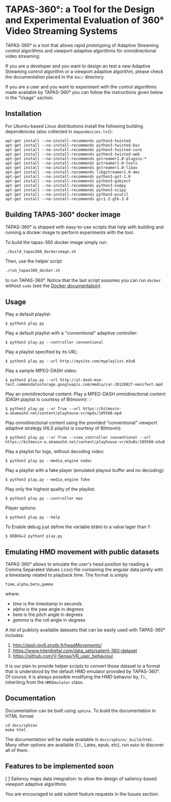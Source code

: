 # TAPAS-360°: a Tool for the Design and Experimental Evaluation of 360° Video Streaming Systems

TAPAS-360° is a tool that allows rapid prototyping of Adaptive Streaming control algorithms and
viewport-adaptive algorithms for omnidirectional video streaming.

If you are a developer and you want to design an test a new Adaptive Streaming control algorithm
or a viewport adaptive algorithm, please check the documentation placed in the ``doc/`` directory.

If you are a user and you want to experiment with the control algorithms made available
by TAPAS-360° you can follow the instructions given below in the "Usage" section.  

## Installation 

For Ubuntu-based Linux distributions install the following building dependencies (also collected in ``dependencies.txt``):

```
apt-get install --no-install-recommends python3-twisted
apt-get install --no-install-recommends python3-twisted-bin
apt-get install --no-install-recommends python3-twisted-core
apt-get install --no-install-recommends python3-twisted-web
apt-get install --no-install-recommends gstreamer1.0-plugins-*
apt-get install --no-install-recommends gstreamer1.0-tools
apt-get install --no-install-recommends gstreamer1.0-libav
apt-get install --no-install-recommends libgstreamer1.0-dev
apt-get install --no-install-recommends python3-gst-1.0
apt-get install --no-install-recommends python3-gobject
apt-get install --no-install-recommends python3-numpy
apt-get install --no-install-recommends python3-scipy
apt-get install --no-install-recommends python3-psutil
apt-get install --no-install-recommends gir1.2-gtk-3.0
```


## Building TAPAS-360° docker image

TAPAS-360° is shipped with easy-to-use scripts that help with building and running a docker image to perform experiments with the tool.

To build the tapas-360 docker image simply run:

```sh
./build_tapas360_dockerimage.sh
```

Then, use the helper script 

```sh
./run_tapas360_docker.sh
```

to run TAPAS-360°. Notice that the last script assumes you can run  ``docker`` without ``sudo`` (see the [Docker documentation](https://docs.docker.com/engine/install/linux-postinstall/)). 

## Usage

Play a default playlist:
    
    $ python3 play.py

Play a default playlist with a "conventional" adaptive controller:
    
    $ python3 play.py --controller conventional
    
Play a playlist specified by its URL:

    $ python3 play.py --url http://mysite.com/myplaylist.m3u8

Play a sample MPEG-DASH video:
    
    $ python3 play.py --url http://yt-dash-mse-test.commondatastorage.googleapis.com/media/car-20120827-manifest.mpd

Play an omnidirectional content:
Play a MPEG-DASH omnidirectional content (DASH playlist is courtesy of Bitmovin): ::
    
    $ python3 play.py --vr True --url https://bitmovin-a.akamaihd.net/content/playhouse-vr/mpds/105560.mpd

Play omnidirectional content using the provided "conventional" viewport adaptive strategy (HLS playlist is courtesy of Bitmovin): 
    
    $ python3 play.py --vr True --view_controller conventional --url https://bitmovin-a.akamaihd.net/content/playhouse-vr/m3u8s/105560.m3u8

Play a playlist for logs, without decoding video:

	$ python3 play.py --media_engine nodec

Play a playlist with a fake player (emulated playout buffer and no decoding):

	$ python3 play.py --media_engine fake

Play only the highest quality of the playlist:

	$ python3 play.py --controller max

Player options:

	$ python3 play.py --help

To Enable debug just define the variable ``DEBUG`` to a value lager than 1:
    
    $ DEBUG=2 python3 play.py


## Emulating HMD movement with public datasets

TAPAS-360° allows to emulate the user's head position by reading a Comma Separated Values (.csv) file containing the angular data
jointly with a timestamp related to playback time. The format is simply

    time,alpha,beta,gamma

where:
* _time_ is the timestamp in seconds
* _alpha_ is the yaw angle in degrees
* _beta_ is the pitch angle in degrees
* _gamma_ is the roll angle in degrees

A list of publicly available datasets that can be easily used with TAPAS-360° includes:

1. http://dash.ipv6.enstb.fr/headMovements/
2. https://www.interdigital.com/data_sets/salient-360-dataset
3. https://github.com/V-Sense/VR_user_behaviour

It is our plan to provide helper scripts to convert those dataset to a format that is understood by the default HMD emulator provided by TAPAS-360°. Of course, it is always possible modifying the HMD behavior by, f.i., inheriting from the ``HMDEmulator`` class.

## Documentation
Documentation can be built using ``sphinx``. To build the documentation in HTML format:

    cd docs/sphinx
	make html
	
The documentation will be made available in ``docs/sphinx/_build/html``. Many other options are available (f.i., Latex, epub, etc), run ``make`` to discover all of them.

## Features to be implemented soon
[ ] Saliency maps data integration: to allow the design of saliency-based viewport adaptive algorithms 

You are encouraged to add submit feature requests in the Issues section.
